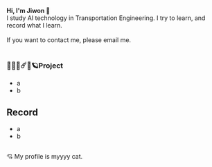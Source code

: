 **Hi, I'm Jiwon 🐾** <br/>
I study AI technology in Transportation Engineering. I try to learn, and record what I learn. <br/><br/>
If you want to contact me, please email me. <br/><br/>

### 💟💟🔥☄️🌠🪐Project
- a
- b

## Record
- a
- b

##  
💘 My profile is myyyy cat.
